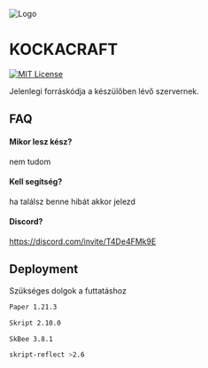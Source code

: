 
![Logo](https://cdn.discordapp.com/attachments/1200158049810251787/1201140146649702492/server-icon_1.png?ex=6790e2ef&is=678f916f&hm=ca577c7dc0727bfa038021eccb90db166f31068a0866b2885c97c68af2bc5d10&)


# KOCKACRAFT

[![MIT License](https://img.shields.io/badge/License-MIT-green.svg)](https://choosealicense.com/licenses/mit/)


Jelenlegi forráskódja a készülőben lévő szervernek.


## FAQ

#### Mikor lesz kész?

nem tudom

#### Kell segítség?

ha találsz benne hibát akkor jelezd

#### Discord?

https://discord.com/invite/T4De4FMk9E


## Deployment

Szükséges dolgok a futtatáshoz

```bash
Paper 1.21.3
```
```bash
Skript 2.10.0
```
```bash
SkBee 3.8.1
```
```bash
skript-reflect >2.6
```

